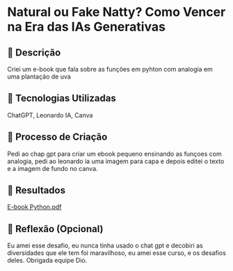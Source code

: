 # Natural ou Fake Natty? Como Vencer na Era das IAs Generativas

## 📒 Descrição
Criei um e-book que fala sobre as funções em pyhton com analogia em uma plantação de uva

## 🤖 Tecnologias Utilizadas
ChatGPT, Leonardo IA, Canva

## 🧐 Processo de Criação
Pedi ao chap gpt para criar um ebook pequeno ensinando as funçoes com analogia, pedi ao leonardo ia uma imagem para
capa e depois editei o texto e a imagem de fundo no canva.

## 🚀 Resultados

[E-book Python.pdf](https://github.com/user-attachments/files/15710617/E-book.Python.pdf)

## 💭 Reflexão (Opcional)
Eu amei esse desafio, eu nunca tinha usado o chat gpt e decobiri as diversidades que ele tem foi maravilhoso, eu amei
esse curso, e os desafios deles. Obrigada equipe Dio.
